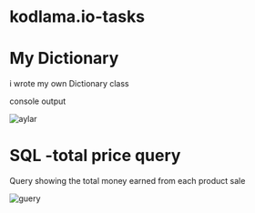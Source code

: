 # kodlama.io-tasks

# My Dictionary

i wrote my own Dictionary class

console output

![aylar](https://user-images.githubusercontent.com/71151015/105609755-6e423680-5dbc-11eb-912a-7ecc085bcc71.PNG)

# SQL -total price query

Query showing the total money earned from each product sale 

![guery](https://user-images.githubusercontent.com/71151015/106388122-0f994000-63ee-11eb-8ed0-7458a95d71be.PNG)
